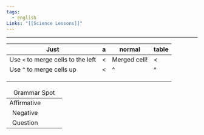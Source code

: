 ```yaml
---
tags:
  - english
Links: "[[Science Lessons]]"
---
```

---

| Just                               | a   | normal       | table |
| ---------------------------------- | --- | ------------ | ----- |
| Use `<` to merge cells to the left | <   | Merged cell! | <     |
| Use `^` to merge cells up          | <   | ^            | ^     |
|                                    |     |              |       |
|                                    |     |              |       |
|                                    |     |              |       |

<table>
	<thead>
		<tr>
			<td colspan="4" style="text-align:center;">Grammar Spot</td>
		</tr>
	</thead>
	<tbody>
		<tr>
			<td rowspan="2" style="text-align:center;">Affirmative</td>
			<td></td>
			<td></td>
			<td></td>
		</tr>
		<tr>
			<td></td>
			<td></td>
			<td></td>
		</tr>
		<tr>
			<td rowspan="2" style="text-align:center;">Negative</td>
			<td></td>
			<td></td>
			<td></td>
		</tr>
		<tr >
			<td></td>
			<td></td>
			<td></td>
		</tr>
		<tr>
			<td rowspan="2" style="text-align:center;">Question</td>
			<td></td>
			<td></td>
			<td></td>
		</tr>
		<tr>
			<td></td>
			<td></td>
			<td></td>
		</tr>
	</tbody> 
</table>
